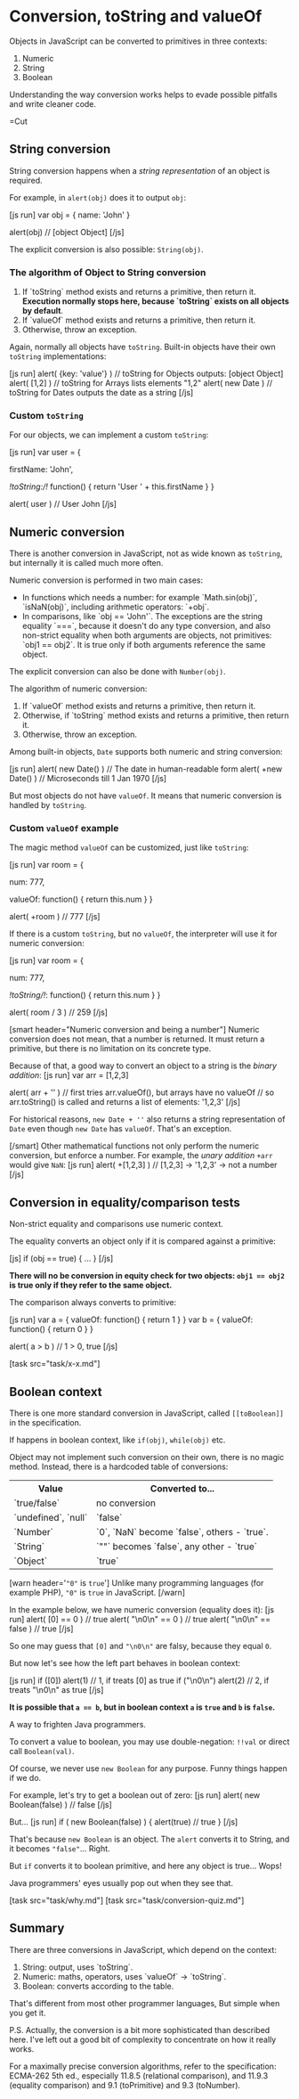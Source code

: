 
# Conversion, toString and valueOf 

Objects in JavaScript can be converted to primitives in three contexts:
<ol>
<li>Numeric</li>
<li>String</li>
<li>Boolean</li>
</ol>

Understanding the way conversion works helps to evade possible pitfalls and write cleaner code.

=Cut


## String conversion   

String conversion happens when a <i>string representation</i> of an object is required.

For example, in `alert(obj)` does it to output `obj`:

[js run]
var obj = { name: 'John' }

alert(obj) // [object Object]
[/js]

The explicit conversion is also possible: `String(obj)`.


### The algorithm of Object to String conversion   
<ol>
<li>If `toString` method exists and returns a primitive, then return it.
<b>Execution normally stops here, because `toString` exists on all objects by default</b>.</li>
<li>If `valueOf` method exists and returns a primitive, then return it.</li>
<li>Otherwise, throw an exception.</li>
</ol>

Again, normally all objects have `toString`. Built-in objects have their own `toString` implementations:

[js run]
alert( {key: 'value'} ) // toString for Objects outputs: [object Object]
alert( [1,2] )          // toString for Arrays lists elements "1,2" 
alert( new Date )       // toString for Dates outputs the date as a string
[/js]


### Custom `toString`   

For our objects, we can implement a custom `toString`:

[js run]
var user = {

  firstName: 'John',

  *!*toString:*/!* function() {
    return 'User ' + this.firstName 
  }
}

alert( user )  // User John
[/js]
</dd>
</dl>


## Numeric conversion   

There is another conversion in JavaScript, not as wide known as `toString`, but internally it is called much more often.

Numeric conversion is performed in two main cases:
<ul>
<li>In functions which needs a number: for example `Math.sin(obj)`, `isNaN(obj)`, including arithmetic operators: `+obj`.</li>
<li>In comparisons, like `obj == 'John'`. 
The exceptions are the string equality `===`, because it doesn't do any type conversion, and also non-strict equality when both arguments are objects, not primitives: `obj1 == obj2`. It is true only if both arguments reference the same object.</li>
</ul>

The explicit conversion can also be done with `Number(obj)`.

The algorithm of numeric conversion:
<ol>
<li>If `valueOf` method exists and returns a primitive, then return it.</li>
<li>Otherwise, if `toString` method exists and returns a primitive, then return it.</li>
<li>Otherwise, throw an exception.</li>
</ol>

Among built-in objects, `Date` supports both numeric and string conversion:

[js run]
alert( new Date() ) // The date in human-readable form
alert( +new Date() ) // Microseconds till 1 Jan 1970
[/js]

But most objects do not have `valueOf`. It means that numeric conversion is handled by `toString`.


### Custom `valueOf` example   

The magic method `valueOf` can be customized, just like `toString`:

[js run]
var room = { 

  num: 777,

  valueOf: function() {
    return this.num
  }
}

alert( +room )  // 777
[/js]

If there is a custom `toString`, but no `valueOf`, the interpreter will use it for numeric conversion:

[js run]
var room = { 

  num: 777,

  *!*toString*/!*: function() {
    return this.num
  }
}

alert( room / 3 )  // 259
[/js]

[smart header="Numeric conversion and being a number"]
Numeric conversion does not mean, that a number is returned. It must return a primitive, but there is no limitation on its concrete type.

Because of that, a good way to convert an object to a string is the <i>binary addition</i>:
[js run]
var arr = [1,2,3]

alert( arr + '' ) 
// first tries arr.valueOf(), but arrays have no valueOf
// so arr.toString() is called and returns a list of elements: '1,2,3'
[/js]

For historical reasons, `new Date + ''` also returns a string representation of `Date` even though `new Date` has `valueOf`. That's an exception.

[/smart]
Other mathematical functions not only perform the numeric conversion, but enforce a number. For example, the <i>unary addition</i> `+arr` would give `NaN`:
[js run]
alert( +[1,2,3] ) // [1,2,3] -> '1,2,3' -> not a number
[/js]


## Conversion in equality/comparison tests   

Non-strict equality and comparisons use numeric context.

The equality converts an object only if it is compared against a primitive:

[js]
if (obj == true) { ... }
[/js]

<b>There will no be conversion in equity check for two objects: `obj1 == obj2` is true only if they refer to the same object.</b>

The comparison always converts to primitive:

[js run]
var a = { 
  valueOf: function() { return  1 }
}
var b  = { 
  valueOf: function() { return  0 }
}

alert( a > b )  // 1 > 0, true
[/js]

[task src="task/x-x.md"]


## Boolean context   

There is one more standard conversion in JavaScript, called `[[toBoolean]]` in the specification.

If happens in boolean context, like `if(obj)`, `while(obj)` etc.

Object may not implement such conversion on their own, there is no magic method. Instead, there is a hardcoded table of conversions:

<table>
<tr><th>Value</th><th>Converted to...</th></tr>
<tr><td>`true/false`</td><td>no conversion</td></tr>
<tr><td>`undefined`, `null`</td><td>`false`</td></tr>
<tr><td>`Number`</td><td>`0`, `NaN` become `false`, others - `true`.</td></tr>
<tr><td>`String`</td><td>`""` becomes `false`, any other - `true`</td></tr>
<tr><td>`Object`</td><td>`true`</td></tr>
</table>

[warn header='`"0"` is `true`']
Unlike many programming languages (for example PHP), `"0"` is `true` in JavaScript. 
[/warn]

In the example below, we have numeric conversion (equality does it):
[js run]
alert( [0] == 0 )  // true
alert( "\n0\n" == 0 ) // true
alert( "\n0\n" == false ) // true
[/js]

So one may guess that `[0]` and `"\n0\n"` are falsy, because they equal `0`.

But now let's see how the left part behaves in boolean context:

[js run]
if ([0]) alert(1)  // 1, if treats [0] as true
if ("\n0\n") alert(2) // 2, if treats "\n0\n" as true
[/js]

<b>It is possible that `a == b`, but in boolean context `a` is `true` and `b` is `false`.</b>

<div class="ponder"><div class="smart-head">A way to frighten Java programmers.</div>

To convert a value to boolean, you may use double-negation: `!!val` or direct call `Boolean(val)`.

Of course, we never use `new Boolean` for any purpose. Funny things happen if we do.

For example, let's try to get a boolean out of zero:
[js run]
alert( new Boolean(false) ) // false
[/js]

But...
[js run]
if ( new Boolean(false) ) {
  alert(true) // true
}
[/js]

That's because `new Boolean` is an object. The `alert` converts it to String, and it becomes `"false"`... Right. 

But `if` converts it to boolean primitive, and here any object is true... Wops!

Java programmers' eyes usually pop out when they see that. 
</div>

[task src="task/why.md"]
[task src="task/conversion-quiz.md"]


## Summary   

There are three conversions in JavaScript, which depend on the context:
<ol>
<li>String: output, uses  `toString`.</li>
<li>Numeric: maths, operators, uses `valueOf` -&gt; `toString`.</li>
<li>Boolean: converts according to the table.</li>
</ol>

That's different from most other programmer languages, But simple when you get it.

P.S. Actually, the conversion is a bit more sophisticated than described here. I've left out a good bit of complexity to concentrate on how it really works.

For a maximally precise conversion algorithms, refer to the specification: ECMA-262 5th ed., especially 11.8.5 (relational comparison), and 11.9.3 (equality comparison) and 9.1 (toPrimitive) and 9.3 (toNumber).

